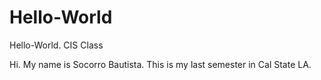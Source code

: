 # Hello-World
Hello-World. CIS Class 

Hi. My name is Socorro Bautista. This is my last semester in Cal State LA. 
